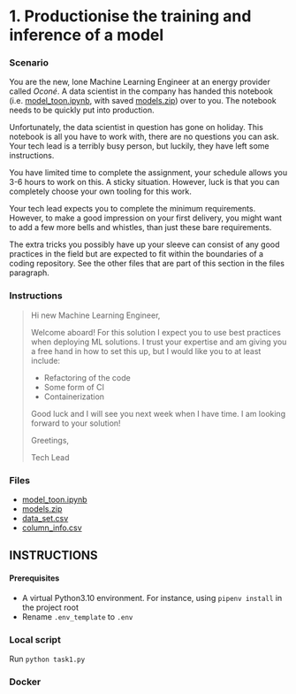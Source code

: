 # 1. Productionise the training and inference of a model

### Scenario

You are the new, lone Machine Learning Engineer at an energy provider called *Oconé*. A data scientist in the company has handed this notebook (i.e. [model_toon.ipynb](https://sacodeassessment.blob.core.windows.net/public/model_toon.ipynb), with saved [models.zip](https://sacodeassessment.blob.core.windows.net/public/models.zip)) over to you. The notebook needs to be quickly put into production. 

Unfortunately, the data scientist in question has gone on holiday. This notebook is all you have to work with, there are no questions you can ask. Your tech lead is a terribly busy person, but luckily, they have left some instructions. 

You have limited time to complete the assignment, your schedule allows you 3-6 hours to work on this. A sticky situation. However, luck is that you can completely choose your own tooling for this work. 

Your tech lead expects you to complete the minimum requirements. However, to make a good impression on your first delivery, you might want to add a few more bells and whistles, than just these bare requirements. 

The extra tricks you possibly have up your sleeve can consist of any good practices in the field but are expected to fit within the boundaries of a coding repository. See the other files that are part of this section in the files paragraph.

### Instructions 
 
>Hi new Machine Learning Engineer, 
>
>Welcome aboard! For this solution I expect you to use best practices when deploying ML solutions. I trust your expertise and am giving you a free hand in how to set this up, but I would like you to at least include: 
>
>- Refactoring of the code
>- Some form of CI 
>- Containerization 
>
>
>Good luck and I will see you next week when I have time. I am looking forward to your solution! 
>
>Greetings, 
>
>Tech Lead

### Files

  - [model_toon.ipynb](https://sacodeassessment.blob.core.windows.net/public/model_toon.ipynb)
  - [models.zip](https://sacodeassessment.blob.core.windows.net/public/models.zip)
  - [data_set.csv](https://sacodeassessment.blob.core.windows.net/public/data_set.csv)
  - [column_info.csv](https://sacodeassessment.blob.core.windows.net/public/column_info.csv)


  ## INSTRUCTIONS

#### Prerequisites
- A virtual Python3.10 environment. For instance, using `pipenv install` in the project root
- Rename `.env_template` to `.env`

### Local script
Run `python task1.py` 

### Docker
